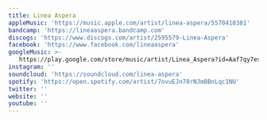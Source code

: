 ```yaml
---
title: Linea Aspera
appleMusic: 'https://music.apple.com/artist/linea-aspera/5570410381'
bandcamp: 'https://lineaaspera.bandcamp.com'
discogs: 'https://www.discogs.com/artist/2595579-Linea-Aspera'
facebook: 'https://www.facebook.com/lineaaspera'
googleMusic: >-
   https://play.google.com/store/music/artist/Linea_Aspera?id=Aaf7qy7es7fji5clytcv6tcrtnm
instagram: ''
soundcloud: 'https://soundcloud.com/linea-aspera'
spotify: 'https://open.spotify.com/artist/7ovuEJn78rNJmBBnLqc1NU'
twitter: ''
website: ''
youtube: ''
---
```

